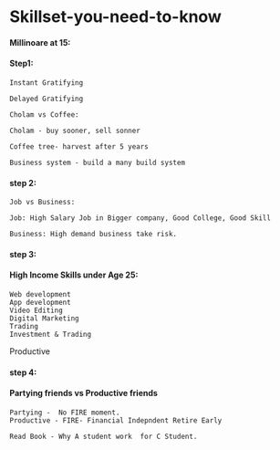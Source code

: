 # Skillset-you-need-to-know


#### Millinoare at 15:

#### Step1:
```
Instant Gratifying 

Delayed Gratifying

Cholam vs Coffee:

Cholam - buy sooner, sell sonner

Coffee tree- harvest after 5 years

Business system - build a many build system
```
#### step 2:
```
Job vs Business:

Job: High Salary Job in Bigger company, Good College, Good Skill

Business: High demand business take risk.
```
#### step 3:

#### High Income Skills under Age 25:

```
Web development
App development
Video Editing
Digital Marketing
Trading 
Investment & Trading
```
Productive

#### step 4:

#### Partying friends vs Productive friends
```
Partying -  No FIRE moment.
Productive - FIRE- Financial Indepndent Retire Early

Read Book - Why A student work  for C Student.

```
